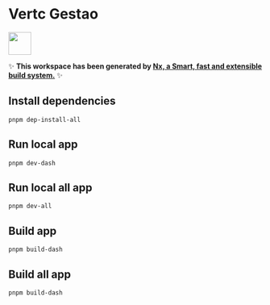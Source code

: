 # Vertc Gestao

<a alt="Nx logo" href="https://nx.dev" target="_blank" rel="noreferrer"><img src="https://raw.githubusercontent.com/nrwl/nx/master/images/nx-logo.png" width="45"></a>

✨ **This workspace has been generated by [Nx, a Smart, fast and extensible build system.](https://nx.dev)** ✨

## Install dependencies

```
pnpm dep-install-all
```

## Run local app

```
pnpm dev-dash
```

## Run local all app

```
pnpm dev-all
```

## Build app

```
pnpm build-dash
```

## Build all app

```
pnpm build-dash
```

